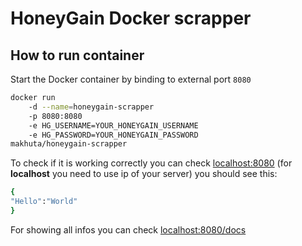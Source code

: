 # HoneyGain Docker scrapper

## How to run container

Start the Docker container by binding to external port `8080`

```bash
docker run 
	-d --name=honeygain-scrapper
	-p 8080:8080
	-e HG_USERNAME=YOUR_HONEYGAIN_USERNAME
	-e HG_PASSWORD=YOUR_HONEYGAIN_PASSWORD
makhuta/honeygain-scrapper
```

To check if it is working correctly you can check [localhost:8080](http://localhost:8080) (for **localhost** you need to use ip of your server) you should see this:
```bash
{
"Hello":"World"
}
```

For showing all infos you can check [localhost:8080/docs](http://localhost:8080/docs)
